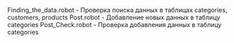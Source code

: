 Finding_the_data.robot - Проверка поиска данных в таблицах categories, customers, products
Post.robot - Добавление новых данных в таблицу categories
Post_Check.robot - Проверка добавления данных в таблицу categories
